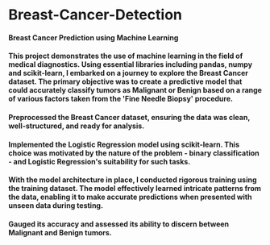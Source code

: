 # Breast-Cancer-Detection

#### Breast Cancer Prediction using Machine Learning

#### This project demonstrates the use of machine learning in the field of medical diagnostics. Using essential libraries including pandas, numpy and scikit-learn, I embarked on a journey to explore the Breast Cancer dataset. The primary objective was to create a predictive model that could accurately classify tumors as Malignant or Benign based on a range of various factors taken from the 'Fine Needle Biopsy' procedure.

#### Preprocessed the Breast Cancer dataset, ensuring the data was clean, well-structured, and ready for analysis.

#### Implemented the Logistic Regression model using scikit-learn. This choice was motivated by the nature of the problem - binary classification - and Logistic Regression's suitability for such tasks.

#### With the model architecture in place, I conducted rigorous training using the training dataset. The model effectively learned intricate patterns from the data, enabling it to make accurate predictions when presented with unseen data during testing.

#### Gauged its accuracy and assessed its ability to discern between Malignant and Benign tumors. 

